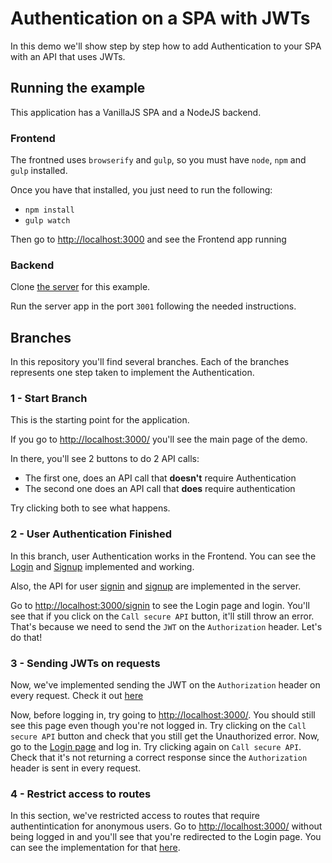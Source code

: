 # Authentication on a SPA with JWTs

In this demo we'll show step by step how to add Authentication to your SPA with an API that uses JWTs.

## Running the example

This application has a VanillaJS SPA and a NodeJS backend.

### Frontend

The frontned uses `browserify` and `gulp`, so you must have `node`, `npm` and `gulp` installed.

Once you have that installed, you just need to run the following:

* `npm install`
* `gulp watch`

Then go to [http://localhost:3000](http://localhost:3000) and see the Frontend app running

### Backend

Clone [the server](https://github.com/auth0/nodejs-jwt-authentication-sample) for this example.

Run the server app in the port `3001` following the needed instructions.

## Branches

In this repository you'll find several branches. Each of the branches represents one step taken to implement the Authentication.

### 1 - Start Branch

This is the starting point for the application.

If you go to [http://localhost:3000/](http://localhost:3000/) you'll see the main page of the demo.

In there, you'll see 2 buttons to do 2 API calls:

* The first one, does an API call that **doesn't** require Authentication
* The second one does an API call that **does** require authentication

Try clicking both to see what happens.

### 2 - User Authentication Finished

In this branch, user Authentication works in the Frontend. You can see the [Login](https://github.com/auth0/spa-jwt-authentication-tutorial/blob/master/frontend/lib/signin/signin.js) and [Signup](https://github.com/auth0/spa-jwt-authentication-tutorial/blob/master/frontend/lib/signup/signup.js) implemented and working.

Also, the API for user [signin](https://github.com/auth0/spa-jwt-authentication-tutorial/blob/master/backend/user-routes.js#L37-L54) and [signup](https://github.com/auth0/spa-jwt-authentication-tutorial/blob/master/backend/user-routes.js#L19-L35) are implemented in the server.

Go to [http://localhost:3000/signin](http://localhost:3000/signin) to see the Login page and login. You'll see that if you click on the `Call secure API` button, it'll still throw an error. That's because we need to send the `JWT` on the `Authorization` header. Let's do that!

### 3 - Sending JWTs on requests

Now, we've implemented sending the JWT on the `Authorization` header on every request. Check it out [here](https://github.com/auth0/spa-jwt-authentication-tutorial/blob/master/frontend/lib/secure-routes/index.js#L14-L21)

Now, before logging in, try going to [http://localhost:3000/](http://localhost:3000/). You should still see this page even though you're not logged in. Try clicking on the `Call secure API` button and check that you still get the Unauthorized error. Now, go to the [Login page](http://localhost:3000/) and log in. Try clicking again on `Call secure API`. Check that it's not returning a correct response since the `Authorization` header is sent in every request.

### 4 - Restrict access to routes

In this section, we've restricted access to routes that require authentintication for anonymous users. Go to [http://localhost:3000/](http://localhost:3000/) without being logged in and you'll see that you're redirected to the Login page. You can see the implementation for that [here](https://github.com/auth0/spa-jwt-authentication-tutorial/blob/master/frontend/lib/secure-routes/index.js#L23-L34).
